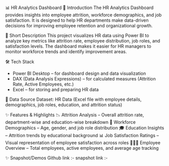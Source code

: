 📊 HR Analytics Dashboard
🔹 Introduction
The HR Analytics Dashboard provides insights into employee attrition,
workforce demographics, and job satisfaction. It is designed to help 
HR departments make data-driven decisions for improving employee retention
and organizational growth.

📝 Short Description
This project visualizes HR data using Power BI to analyze key metrics like attrition rate,
employee distribution, job roles, and satisfaction levels. The dashboard makes it easier 
for HR managers to monitor workforce trends and identify improvement areas.

🛠 Tech Stack
* Power BI Desktop – for dashboard design and data visualization
* DAX (Data Analysis Expressions) – for calculated measures (Attrition Rate, Active Employees, etc.)
* Excel – for storing and preparing HR data

📂 Data Source
Dataset: HR Data (Excel file with employee details, demographics, job roles, education, and attrition status)


✨ Features & Highlights
📉 Attrition Analysis – Overall attrition rate, department-wise and education-wise breakdown
👥 Workforce Demographics – Age, gender, and job role distribution
🎓 Education Insights – Attrition trends by educational background
📊 Job Satisfaction Ratings – Visual representation of employee satisfaction across roles
🧑‍🤝‍🧑 Employee Overview – Total employees, active employees, and average age tracking

✨ Snapshot/Demos
Github link  :- 
snapshot link :- 
